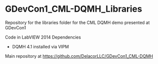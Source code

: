 # GDevCon1_CML-DQMH_Libraries
Repository for the libraries folder for the CML DQMH demo presented at GDevCon1


Code in LabVIEW 2014
Dependencies
* DQMH 4.1 installed via VIPM

Main repository at https://github.com/DelacorLLC/GDevCon1_CML-DQMH
